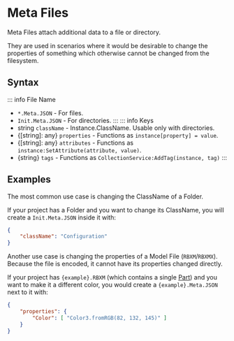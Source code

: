 # Meta Files
Meta Files attach additional data to a file or directory.

They are used in scenarios where it would be desirable to change the properties of something which otherwise cannot be changed from the filesystem.

## Syntax
::: info File Name
- `*.Meta.JSON` - For files.
- `Init.Meta.JSON` - For directories.
:::
::: info Keys
- string `className` - Instance.ClassName. Usable only with directories.
- {[string]: any} `properties` - Functions as `instance[property] = value`.
- {[string]: any} `attributes` - Functions as `instance:SetAttribute(attribute, value)`.
- {string} `tags` - Functions as `CollectionService:AddTag(instance, tag)`
:::

## Examples
The most common use case is changing the ClassName of a Folder.

If your project has a Folder and you want to change its ClassName, you will create a `Init.Meta.JSON` inside it with:
```json
{
	"className": "Configuration"
}
```

Another use case is changing the properties of a Model File (`RBXM`/`RBXMX`). Because the file is encoded, it cannot have its properties changed directly.

If your project has `{example}.RBXM` (which contains a single [Part](https://create.roblox.com/docs/reference/engine/classes/Part)) and you want to make it a different color, you would create a `{example}.Meta.JSON` next to it with:
```json
{
	"properties": {
		"Color": [ "Color3.fromRGB(82, 132, 145)" ]
	}
}
```
